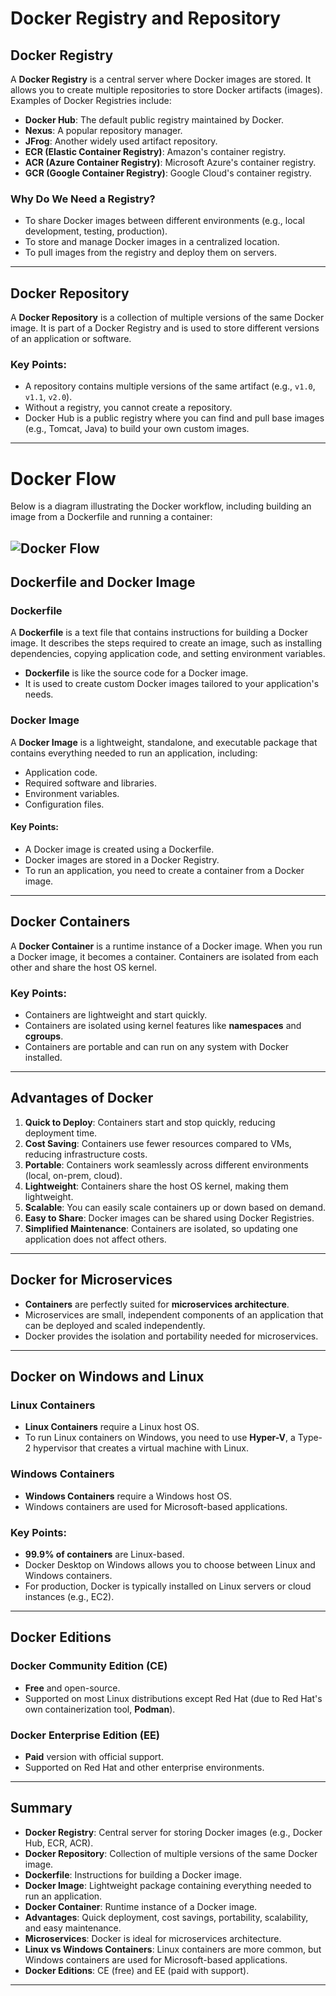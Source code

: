 # Docker Registry and Repository

## Docker Registry
A **Docker Registry** is a central server where Docker images are stored. It allows you to create multiple repositories to store Docker artifacts (images). Examples of Docker Registries include:

- **Docker Hub**: The default public registry maintained by Docker.
- **Nexus**: A popular repository manager.
- **JFrog**: Another widely used artifact repository.
- **ECR (Elastic Container Registry)**: Amazon's container registry.
- **ACR (Azure Container Registry)**: Microsoft Azure's container registry.
- **GCR (Google Container Registry)**: Google Cloud's container registry.

### Why Do We Need a Registry?
- To share Docker images between different environments (e.g., local development, testing, production).
- To store and manage Docker images in a centralized location.
- To pull images from the registry and deploy them on servers.

---

## Docker Repository
A **Docker Repository** is a collection of multiple versions of the same Docker image. It is part of a Docker Registry and is used to store different versions of an application or software.

### Key Points:
- A repository contains multiple versions of the same artifact (e.g., `v1.0`, `v1.1`, `v2.0`).
- Without a registry, you cannot create a repository.
- Docker Hub is a public registry where you can find and pull base images (e.g., Tomcat, Java) to build your own custom images.

---
# Docker Flow

Below is a diagram illustrating the Docker workflow, including building an image from a Dockerfile and running a container:

![Docker Flow](https://i.imgur.com/OGhiHwd.png)
---

## Dockerfile and Docker Image

### Dockerfile
A **Dockerfile** is a text file that contains instructions for building a Docker image. It describes the steps required to create an image, such as installing dependencies, copying application code, and setting environment variables.

- **Dockerfile** is like the source code for a Docker image.
- It is used to create custom Docker images tailored to your application's needs.

### Docker Image
A **Docker Image** is a lightweight, standalone, and executable package that contains everything needed to run an application, including:
- Application code.
- Required software and libraries.
- Environment variables.
- Configuration files.

#### Key Points:
- A Docker image is created using a Dockerfile.
- Docker images are stored in a Docker Registry.
- To run an application, you need to create a container from a Docker image.

---

## Docker Containers
A **Docker Container** is a runtime instance of a Docker image. When you run a Docker image, it becomes a container. Containers are isolated from each other and share the host OS kernel.

### Key Points:
- Containers are lightweight and start quickly.
- Containers are isolated using kernel features like **namespaces** and **cgroups**.
- Containers are portable and can run on any system with Docker installed.

---

## Advantages of Docker

1. **Quick to Deploy**: Containers start and stop quickly, reducing deployment time.
2. **Cost Saving**: Containers use fewer resources compared to VMs, reducing infrastructure costs.
3. **Portable**: Containers work seamlessly across different environments (local, on-prem, cloud).
4. **Lightweight**: Containers share the host OS kernel, making them lightweight.
5. **Scalable**: You can easily scale containers up or down based on demand.
6. **Easy to Share**: Docker images can be shared using Docker Registries.
7. **Simplified Maintenance**: Containers are isolated, so updating one application does not affect others.

---

## Docker for Microservices
- **Containers** are perfectly suited for **microservices architecture**.
- Microservices are small, independent components of an application that can be deployed and scaled independently.
- Docker provides the isolation and portability needed for microservices.

---

## Docker on Windows and Linux

### Linux Containers
- **Linux Containers** require a Linux host OS.
- To run Linux containers on Windows, you need to use **Hyper-V**, a Type-2 hypervisor that creates a virtual machine with Linux.

### Windows Containers
- **Windows Containers** require a Windows host OS.
- Windows containers are used for Microsoft-based applications.

### Key Points:
- **99.9% of containers** are Linux-based.
- Docker Desktop on Windows allows you to choose between Linux and Windows containers.
- For production, Docker is typically installed on Linux servers or cloud instances (e.g., EC2).

---

## Docker Editions

### Docker Community Edition (CE)
- **Free** and open-source.
- Supported on most Linux distributions except Red Hat (due to Red Hat's own containerization tool, **Podman**).

### Docker Enterprise Edition (EE)
- **Paid** version with official support.
- Supported on Red Hat and other enterprise environments.

---

## Summary

- **Docker Registry**: Central server for storing Docker images (e.g., Docker Hub, ECR, ACR).
- **Docker Repository**: Collection of multiple versions of the same Docker image.
- **Dockerfile**: Instructions for building a Docker image.
- **Docker Image**: Lightweight package containing everything needed to run an application.
- **Docker Container**: Runtime instance of a Docker image.
- **Advantages**: Quick deployment, cost savings, portability, scalability, and easy maintenance.
- **Microservices**: Docker is ideal for microservices architecture.
- **Linux vs Windows Containers**: Linux containers are more common, but Windows containers are used for Microsoft-based applications.
- **Docker Editions**: CE (free) and EE (paid with support).

---
